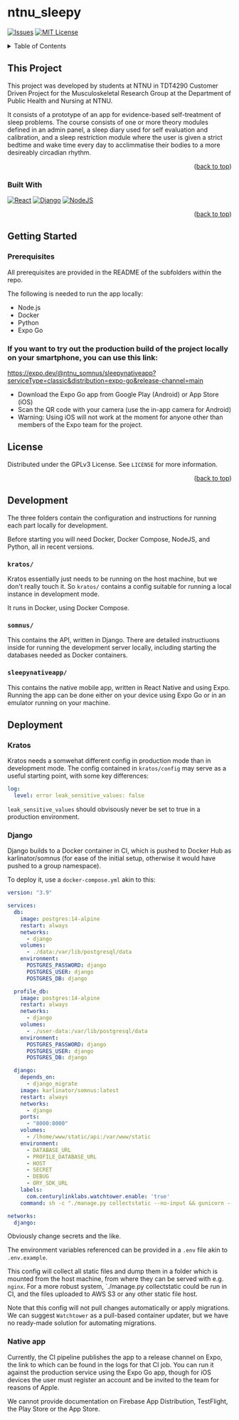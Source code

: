 # ntnu_sleepy

<!-- Improved compatibility of back to top link: See: https://github.com/othneildrew/Best-README-Template/pull/73 -->
<a name="readme-top"></a>
<!--
*** Thanks for checking out the Best-README-Template. If you have a suggestion
*** that would make this better, please fork the repo and create a pull request
*** or simply open an issue with the tag "enhancement".
*** Don't forget to give the project a star!
*** Thanks again! Now go create something AMAZING! :D
-->



<!-- PROJECT SHIELDS -->
<!--
*** I'm using markdown "reference style" links for readability.
*** Reference links are enclosed in brackets [ ] instead of parentheses ( ).
*** See the bottom of this document for the declaration of the reference variables
*** for contributors-url, forks-url, etc. This is an optional, concise syntax you may use.
*** https://www.markdownguide.org/basic-syntax/#reference-style-links
-->
[![Issues][issues-shield]][issues-url]
[![MIT License][license-shield]][license-url]



<!-- TABLE OF CONTENTS -->
<details>
  <summary>Table of Contents</summary>
  <ol>
    <li>
      <a href="#about-the-project">About The Project</a>
      <ul>
        <li><a href="#built-with">Built With</a></li>
      </ul>
    </li>
    <li>
      <a href="#getting-started">Getting Started</a>
      <ul>
        <li><a href="#prerequisites">Prerequisites</a></li>
        <li><a href="#installation">Installation</a></li>
      </ul>
    </li>
    <li><a href="#usage">Usage</a></li>
    <li><a href="#roadmap">Roadmap</a></li>
    <li><a href="#contributing">Contributing</a></li>
    <li><a href="#license">License</a></li>
    <li><a href="#contact">Contact</a></li>
    <li><a href="#acknowledgments">Acknowledgments</a></li>
  </ol>
</details>



<!-- ABOUT THE PROJECT -->
## This Project
This project was developed by students at NTNU in TDT4290 Customer Driven Project for the Musculoskeletal Research Group at the Department of Public Health and Nursing at NTNU.

It consists of a prototype of an app for evidence-based self-treatment of sleep problems. The course consists of one or more theory modules defined in an admin panel, a sleep diary used for self evaluation and calibration, and a sleep restriction module where the user is given a strict bedtime and wake time every day to acclimmatise their bodies to a more desireably circadian rhythm.


<p align="right">(<a href="#readme-top">back to top</a>)</p>


### Built With
[![React][React Native]][React-url]
[![Django][Django]][Django-url]
[![NodeJS][NodeJS]][NodeJS-url]

<p align="right">(<a href="#readme-top">back to top</a>)</p>


<!-- GETTING STARTED -->
## Getting Started

### Prerequisites
All prerequisites are provided in the README of the subfolders within the repo.

The following is needed to run the app locally:
* Node.js
* Docker
* Python
* Expo Go


### If you want to try out the production build of the project locally on your smartphone, you can use this link:
https://expo.dev/@ntnu_somnus/sleepynativeapp?serviceType=classic&distribution=expo-go&release-channel=main

* Download the Expo Go app from Google Play (Android) or App Store (iOS)
* Scan the QR code with your camera (use the in-app camera for Android)
* Warning: Using iOS will not work at the moment for anyone other than members of the Expo team for the project.

<!-- LICENSE -->
## License

Distributed under the GPLv3 License. See `LICENSE` for more information.

<p align="right">(<a href="#readme-top">back to top</a>)</p>




<!-- MARKDOWN LINKS & IMAGES -->
<!-- https://www.markdownguide.org/basic-syntax/#reference-style-links -->
[contributors-shield]: https://img.shields.io/github/contributors/othneildrew/Best-README-Template.svg?style=for-the-badge
[contributors-url]: https://github.com/ntnu-ai-lab/ntnu_sleepy/graphs/contributors
[forks-shield]: https://img.shields.io/github/forks/othneildrew/Best-README-Template.svg?style=for-the-badge
[forks-url]: https://github.com/ntnu-ai-lab/ntnu_sleepy/network/members
[stars-shield]: https://img.shields.io/github/stars/othneildrew/Best-README-Template.svg?style=for-the-badge
[stars-url]: https://github.com/ntnu-ai-lab/ntnu_sleepy/stargazers
[issues-shield]: https://img.shields.io/github/issues/othneildrew/Best-README-Template.svg?style=for-the-badge
[issues-url]: https://github.com/ntnu-ai-lab/ntnu_sleepy/issues
[license-shield]: https://img.shields.io/github/license/othneildrew/Best-README-Template.svg?style=for-the-badge
[license-url]: https://github.com/ntnu-ai-lab/ntnu_sleepy/blob/master/LICENSE.txt
[React Native]: https://img.shields.io/badge/react_native-%2320232a.svg?style=for-the-badge&logo=react&logoColor=%2361DAFB
[React-url]: https://reactnative.dev
[Django]: https://img.shields.io/badge/django-%23092E20.svg?style=for-the-badge&logo=django&logoColor=white
[Django-url]: https://www.djangoproject.com
[NodeJS]: https://img.shields.io/badge/node.js-6DA55F?style=for-the-badge&logo=node.js&logoColor=white
[NodeJS-url]: https://nodejs.org/en/
## Development
The three folders contain the configuration and instructions for running each part locally for development.

Before starting you will need Docker, Docker Compose, NodeJS, and Python, all in recent versions.

### `kratos/`
Kratos essentially just needs to be running on the host machine, but we don't really touch it. So `kratos/` contains a config suitable for running a local instance in development mode.

It runs in Docker, using Docker Compose.

### `somnus/`

This contains the API, written in Django. There are detailed instructiuons inside for running the development server locally, including starting the databases needed as Docker containers.

### `sleepynativeapp/`

This contains the native mobile app, written in React Native and using Expo. Running the app can be done either on your device using Expo Go or in an emulator running on your machine.

## Deployment

### Kratos
Kratos needs a somwehat different config in production mode than in development mode. The config contained in `kratos/config` may serve as a useful starting point, with some key differences:

```yaml
log:
  level: error leak_sensitive_values: false
```

`leak_sensitive_values` should obvisously never be set to true in a production environment.

### Django

Django builds to a Docker container in CI, which is pushed to Docker Hub as karlinator/somnus (for ease of the initial setup, otherwise it would have pushed to a group namespace).

To deploy it, use a `docker-compose.yml` akin to this:

```yaml
version: "3.9"

services:
  db:
    image: postgres:14-alpine
    restart: always
    networks:
      - django
    volumes:
      - ./data:/var/lib/postgresql/data
    environment:
      POSTGRES_PASSWORD: django
      POSTGRES_USER: django
      POSTGRES_DB: django

  profile_db:
    image: postgres:14-alpine
    restart: always
    networks:
      - django
    volumes:
      - ./user-data:/var/lib/postgresql/data
    environment:
      POSTGRES_PASSWORD: django
      POSTGRES_USER: django
      POSTGRES_DB: django

  django:
    depends_on: 
      - django_migrate
    image: karlinator/somnus:latest
    restart: always
    networks:
      - django
    ports:
      - "8000:8000"
    volumes:
      - /lhome/www/static/api:/var/www/static
    environment:
      - DATABASE_URL
      - PROFILE_DATABASE_URL
      - HOST
      - SECRET
      - DEBUG
      - ORY_SDK_URL
    labels:
      com.centurylinklabs.watchtower.enable: 'true'
    command: sh -c "./manage.py collectstatic --no-input && gunicorn --bind :8000 somnus.wsgi"

networks:
  django:
```

Obviously change secrets and the like.

The environment variables referenced can be provided in a `.env` file akin to `.env.example`.

This config will collect all static files and dump them in a folder which is mounted from the host machine, from where they can be served with e.g. `nginx`. For a more robust system, `./manage.py collectstatic could be run in CI, and the files uploaded to AWS S3 or any other static file host.

Note that this config will not pull changes automatically or apply migrations. We can suggest `Watchtower` as a pull-based container updater, but we have no ready-made solution for automating migrations.

### Native app

Currently, the CI pipeline publishes the app to a release channel on Expo, the link to which can be found in the logs for that CI job. You can run it against the production service using the Expo Go app, though for iOS devices the user must register an account and be invited to the team for reasons of Apple.

We cannot provide documentation on Firebase App Distribution, TestFlight, the Play Store or the App Store.

